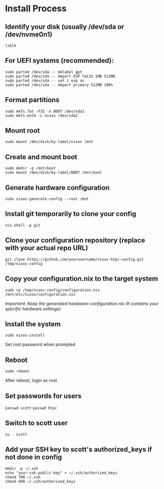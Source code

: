 # Install Process

## Identify your disk (usually /dev/sda or /dev/nvme0n1)
`lsblk`

## For UEFI systems (recommended):
```
sudo parted /dev/sda -- mklabel gpt
sudo parted /dev/sda -- mkpart ESP fat32 1MB 512MB
sudo parted /dev/sda -- set 1 esp on
sudo parted /dev/sda -- mkpart primary 512MB 100%
```

## Format partitions
```
sudo mkfs.fat -F32 -n BOOT /dev/sda1
sudo mkfs.ext4 -L nixos /dev/sda2
```

## Mount root
`sudo mount /dev/disk/by-label/nixos /mnt`

## Create and mount boot
```
sudo mkdir -p /mnt/boot
sudo mount /dev/disk/by-label/BOOT /mnt/boot
```

## Generate hardware configuration
`sudo nixos-generate-config --root /mnt`

## Install git temporarily to clone your config
`nix-shell -p git`

## Clone your configuration repository (replace with your actual repo URL)
`git clone https://github.com/yourusername/nixos-htpc-config.git /tmp/nixos-config`

## Copy your configuration.nix to the target system
`sudo cp /tmp/nixos-config/configuration.nix /mnt/etc/nixos/configuration.nix`

*Important: Keep the generated hardware-configuration.nix
(It contains your specific hardware settings)*

## Install the system
`sudo nixos-install`

Set root password when prompted

## Reboot
`sudo reboot`

After reboot, login as root

## Set passwords for users
`passwd scott`
`passwd htpc`

## Switch to scott user
`su - scott`

## Add your SSH key to scott's authorized_keys if not done in config
```
mkdir -p ~/.ssh
echo "your-ssh-public-key" > ~/.ssh/authorized_keys
chmod 700 ~/.ssh
chmod 600 ~/.ssh/authorized_keys
```
